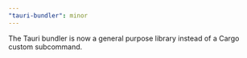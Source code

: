 ```yaml
---
"tauri-bundler": minor
---
```


The Tauri bundler is now a general purpose library instead of a Cargo custom subcommand.

